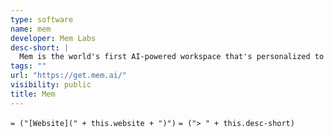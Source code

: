 ```yaml
---
type: software
name: mem
developer: Mem Labs
desc-short: |
  Mem is the world's first AI-powered workspace that's personalized to you. Amplify your creativity, automate the mundane, and stay organized automatically.
tags: ""
url: "https://get.mem.ai/"
visibility: public
title: Mem
---
```

`= ("[Website](" + this.website + ")")`
`= ("> " + this.desc-short)`
